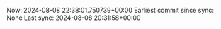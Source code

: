 Now: 2024-08-08 22:38:01.750739+00:00 Earliest commit since sync: None Last sync: 2024-08-08 20:31:58+00:00
